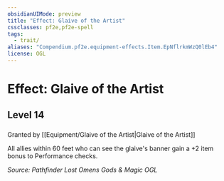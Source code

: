 ```yaml
---
obsidianUIMode: preview
title: "Effect: Glaive of the Artist"
cssclasses: pf2e,pf2e-spell
tags:
  - trait/
aliases: "Compendium.pf2e.equipment-effects.Item.EpNflrkmWzQ0lEb4"
license: OGL
---
```

# Effect: Glaive of the Artist
## Level 14
### 






Granted by [[Equipment/Glaive of the Artist|Glaive of the Artist]]

All allies within 60 feet who can see the glaive's banner gain a +2 item bonus to Performance checks.

*Source: Pathfinder Lost Omens Gods & Magic*
*OGL*